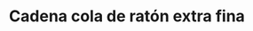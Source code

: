 ---
title: Cadena cola de ratón extra fina
date: 
draft: false

# descripcion
description : Cadena cola de ratón extra fina

materials: Plata 925

color: Plateado

dimensions: 40cm, 45cm y 50cm

code: 04-12-0082

type: "Colgantes"

categories: []

price: $3.640,00

price_eftvo: $3.090,00

# Images
# first image will be shown in the product page
images:
  # - image: "images/path_to_image"
  # La ubicacion de las imagenes es imagenes/Colgantes/Colgantes.Cadenas/04-12-0082-cadena-cola-de-raton-extra-fina
  - image: "./images/colgantes/cadenas/04-12-0082-cadena-cola-de-raton-extra-fina_a.JPG"
  - image: "./images/colgantes/cadenas/04-12-0082-cadena-cola-de-raton-extra-fina_b.JPG"
---